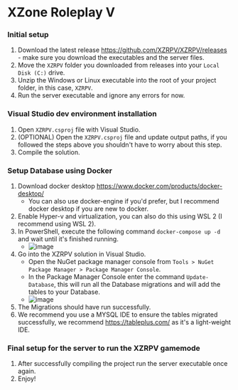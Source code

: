 # XZone Roleplay V

### Initial setup
1. Download the latest release https://github.com/XZRPV/XZRPV/releases - make sure you download the executables and the server files.
2. Move the `XZRPV` folder you downloaded from releases into your `Local Disk (C:)` drive.
3. Unzip the Windows or Linux executable into the root of your project folder, in this case, `XZRPV`.
4. Run the server executable and ignore any errors for now.

### Visual Studio dev environment installation
1. Open `XZRPV.csproj` file with Visual Studio.
2. (OPTIONAL) Open the `XZRPV.csproj` file and update output paths, if you followed the steps above you shouldn't have to worry about this step.
3. Compile the solution.

### Setup Database using Docker
1. Download docker desktop https://www.docker.com/products/docker-desktop/
   - You can also use docker-engine if you'd prefer, but I recommend docker desktop if you are new to docker.
3. Enable Hyper-v and virtualization, you can also do this using WSL 2 (I recommend using WSL 2).
4. In PowerShell, execute the following command `docker-compose up -d` and wait until it's finished running.
   - ![image](https://github.com/XZRPV/XZRPV/assets/45730487/ccbbbb99-29b8-4e2c-bf8e-3761e917dd25)
5. Go into the XZRPV solution in Visual Studio.
   - Open the NuGet package manager console from `Tools > NuGet Package Manager > Package Manager Console`.
   - In the Package Manager Console enter the command `Update-Database`, this will run all the Database migrations and will add the tables to your Database.
   - ![image](https://github.com/XZRPV/XZRPV/assets/45730487/d8e030ac-4c11-417d-ba2a-4dc120b66dc0)
6. The Migrations should have run successfully.
7. We recommend you use a MYSQL IDE to ensure the tables migrated successfully, we recommend https://tableplus.com/ as it's a light-weight IDE.

### Final setup for the server to run the XZRPV gamemode
1. After successfully compiling the project run the server executable once again.
2. Enjoy!
